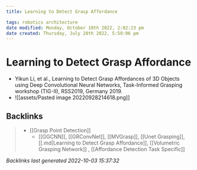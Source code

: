 ```yaml
---
title: Learning to Detect Grasp Affordance

tags: robotics architecture 
date modified: Monday, October 10th 2022, 2:02:23 pm
date created: Thursday, July 28th 2022, 5:59:06 pm
---
```


# Learning to Detect Grasp Affordance
- Yikun Li, et al., Learning to Detect Grasp Affordances of 3D Objects using Deep Convolutional Neural Networks, Task-Informed Grasping workshop (TIG-II), RSS2019, Germany 2019.
- ![[assets/Pasted image 20220928214618.png]]

## Backlinks
> - [[Grasp Point Detection]]
>   - [[GGCNN]], [[GRConvNet]], [[MVGrasp]], [[Unet Grasping]], [[.md|Learning to Detect Grasp Affordance]], [[Volumetric Grasping Network]] , [[Affordance Detection Task Specific]]

_Backlinks last generated 2022-10-03 15:37:32_
